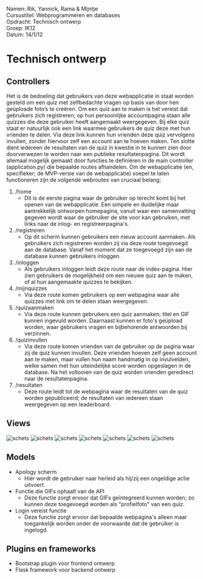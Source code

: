 Namen: Rik, Yannick, Rama & Mijntje  <br>
Cursustitel: Webprogrammeren en databases <br>
Opdracht: Technisch ontwerp <br>
Groep: IK12 <br>
Datum: 14/1/12

# Technisch ontwerp

## Controllers

Het is de bedoeling dat gebruikers van deze webapplicatie in staat worden gesteld om een quiz met zelfbedachte vragen op basis van door hen geüploade foto’s te creëren.
Om een quiz aan te maken is het vereist dat gebruikers zich registreren; op hun persoonlijke accountpagina staan alle quizzes die deze gebruiker heeft aangemaakt weergegeven.
Bij elke quiz staat er natuurlijk ook een link waarmee gebruikers de quiz  deze met hun vrienden te delen. Via deze link kunnen hun vrienden deze quiz vervolgens invullen,
zonder hiervoor zelf een account aan te hoeven maken. Ten slotte dient iedereen de resultaten van de quiz in kwestie in te kunnen zien door doorverwezen te worden naar een
publieke resultatenpagina. Dit wordt allemaal mogelijk gemaakt door functies te definiëren in de main controller (application.py) die bepaalde routes afhandelen.
Om de webapplicatie (en, specifieker; de MVP-versie van de webapplicatie) soepel te laten functioneren zijn de volgende webroutes van cruciaal belang;

1. /home
    * Dit is de eerste pagina waar de gebruiker op terecht komt bij het openen van de webapplicatie. Een simpele en duidelijke maar aantrekkelijk ontworpen homepagina, vanuit waar
    een samenvatting gegeven wordt waar de gebruiker de site voor kan gebruiken, met links naar de inlog- en registreerpagina's.
1. /registreren
    * Op dit scherm kunnen gebruikers een nieuw account aanmaken. Als gebruikers zich registreren worden zij via deze route toegevoegd aan de database. Vanaf het moment dat ze toegevoegd zijn
    aan de database kunnen gebruikers inloggen.
1. /inloggen
    * Als gebruikers inloggen leidt deze route naar de index-pagina. Hier zien gebruikers de mogelijkheid om een nieuwe quiz aan te maken, of al hun aangemaakte quizzes te bekijken.
1. /mijnquizzes
    * Via deze route komen gebruikers op een webpagina waar alle quizzes met link om te delen staan weergegeven.
1. /quizaanmaken
    * Via deze route kunnen gebruikers een quiz aanmaken; titel en GIF kunnen ingevuld worden. Daarnaast kunnen er foto's geüpload worden, waar gebruikers vragen en bijbehorende
    antwoorden bij verzinnen.
1. /quizinvullen
    * Via deze route komen vrienden van de gebruiker op de pagina waar zij de quiz kunnen invullen. Deze vrienden hoeven zelf geen account aan te maken, maar vullen hun naam handmatig in
    op invulvelden, welke samen met hun uiteindelijke score worden opgeslagen in de database. Na het voltooien van de quiz worden vrienden geredirect naar de resultatenpagina.
1. /resultaten
    * Deze route leidt tot de webpagina waar de resultaten van de quiz worden gepubliceerd; de resultaten van iedereen staan weergegeven op een leaderboard.

## Views
![schets](doc/Homescreen.png)
![schets](doc/Log_in.png)
![schets](doc/Maak_account.png)
![schets](doc/Maak_quiz.png)
![schets](doc/Maak_quiz_meer.png)
![schets](doc/Mijn_quiz.png)
![schets](doc/Mijn_quizzes.png)


## Models
* Apology scherm
    * Hier wordt de gebruiker naar herleid als hij/zij een ongeldige actie uitvoert.
* Functie die GIFs ophaalt van de API
    * Deze functie zorgt ervoor dat GIFs geïntegreerd kunnen worden; zo kunnen deze toegevoegd worden als "profielfoto" van een quiz.
* Login vereist functie
    * Deze functie zorgt ervoor dat bepaalde webpagina's alleen maar toegankelijk worden onder de voorwaarde dat de gebruiker is ingelogd.

## Plugins en frameworks
* Bootstrap plugin voor frontend ontwerp
* Flask framework voor backend ontwerp
